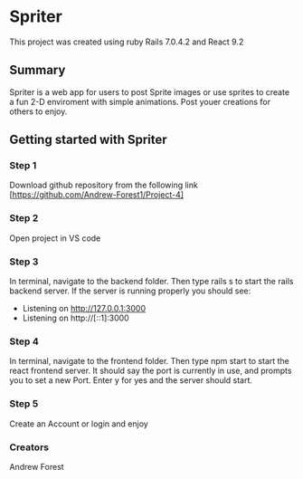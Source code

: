 # Spriter 

This project was created using ruby Rails 7.0.4.2 and React 9.2 

## Summary 

Spriter is a web app for users to post Sprite images or use sprites to create a fun 2-D enviroment with simple animations. Post youer creations for others to enjoy.

## Getting started with Spriter

### Step 1

Download github repository from the following link [https://github.com/Andrew-Forest1/Project-4]

### Step 2

Open project in VS code

### Step 3

In terminal, navigate to the backend folder.
Then type rails s to start the rails backend server. 
If the server is running properly you should see:
* Listening on http://127.0.0.1:3000
* Listening on http://[::1]:3000

### Step 4

In terminal, navigate to the frontend folder.
Then type npm start to start the react frontend server.
It should say the port is currently in use, and prompts you to set a new Port. 
Enter y for yes and the server should start.

### Step 5

Create an Account or login and enjoy

### Creators

Andrew Forest
